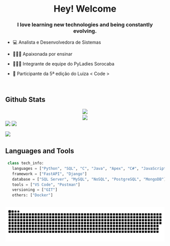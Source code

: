 <h1 align="center">Hey! Welcome</h1>
<h3 align="center">I love learning new technologies and being constantly evolving.</h3>

<div>

- 💻 Analista e Desenvolvedora de Sistemas

- 👩🏻‍🏫 Apaixonada por ensinar

- 👩🏻‍💻 Integrante de equipe do PyLadies Sorocaba

- 💙 Participante da 5ª edição do Luiza < Code >
<br />
</div>

<!-- GITHUB STATUS -->
## Github Stats
<div align="center">
  <img height="180em" src="https://github-readme-stats.vercel.app/api?username=JosianeCMagalhaes&show_icons=true&theme=github_dark&include_all_commits=true"/> <br />
  <img height="180em" src="https://github-readme-stats.vercel.app/api/top-langs/?username=JosianeCMagalhaes&layout=compact&langs_count=10&theme=github_dark&include_all_commits=true"/>
<!-- TEMAS: dark, radical, tokyonight, highcontrast, dracula, github_dark, merko, gruvbox, onedark, omni, aura_dark -->
</div>

<!-- REDES SOCIAIS -->
<div align="left">
  <a href ="mailto:josymagalhaes18@gmail.com"><img src="https://img.shields.io/badge/-Gmail-%23333?style=for-the-badge&logo=gmail&logoColor=white" target="_blank"></a>
  <a href="https://www.linkedin.com/in/josianemagalhaes" target="_blank"><img src="https://img.shields.io/badge/-LinkedIn-%230077B5?style=for-the-badge&logo=linkedin&logoColor=white" target="_blank"></a>

![](https://visitor-badge.glitch.me/badge?page_id=JosianeCMagalhaes)
</div>

<!-- TECNOLOGIAS -->
## Languages and Tools

```Python
 class tech_info:
   languages = ["Python", "SQL", "C", "Java", "Apex", "C#", "JavaScript"]
   framework = ["FastAPI", "Django"]
   database = ["SQL Server", "MySQL", "NoSQL", "PostgreSQL", "MongoDB"]
   tools = ["VS Code", "Postman"]
   versioning = ["GIT"]
   others: ["Docker"]
```

## 
<div>
  
  ![Snake animation](https://github.com/JosianeCMagalhaes/JosianeCMagalhaes/blob/output/github-contribution-grid-snake.svg)

</div>
